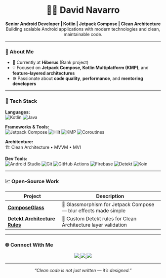<!-- HEADER -->
<h1 align="center">👨‍💻 David Navarro</h1>
<p align="center">
  <b>Senior Android Developer | Kotlin | Jetpack Compose | Clean Architecture</b><br>
  Building scalable Android applications with modern technologies and clean, maintainable code.
</p>

---

### 🚀 About Me
- 🏢 Currently at **Hiberus** (Bank project)  
- 💡 Focused on **Jetpack Compose, Kotlin Multiplatform (KMP)**, and **feature-layered architectures**  
- ⚙️ Passionate about **code quality**, **performance**, and **mentoring developers**  

---

### 🧩 Tech Stack

**Languages:**  
![Kotlin](https://img.shields.io/badge/Kotlin-7F52FF?style=for-the-badge&logo=kotlin&logoColor=white)
![Java](https://img.shields.io/badge/Java-ED8B00?style=for-the-badge&logo=openjdk&logoColor=white)

**Frameworks & Tools:**  
![Jetpack Compose](https://img.shields.io/badge/Jetpack_Compose-4285F4?style=for-the-badge&logo=jetpackcompose&logoColor=white)
![Hilt](https://img.shields.io/badge/Hilt-0052CC?style=for-the-badge&logo=dagger&logoColor=white)
![KMP](https://img.shields.io/badge/Kotlin_Multiplatform-7F52FF?style=for-the-badge&logo=kotlin&logoColor=white)
![Coroutines](https://img.shields.io/badge/Coroutines-0095D5?style=for-the-badge&logo=kotlin&logoColor=white)

**Architecture:**  
🏗️ Clean Architecture • MVVM • MVI  

**Dev Tools:**  
![Android Studio](https://img.shields.io/badge/Android_Studio-3DDC84?style=for-the-badge&logo=androidstudio&logoColor=white)
![Git](https://img.shields.io/badge/Git-F05032?style=for-the-badge&logo=git&logoColor=white)
![GitHub Actions](https://img.shields.io/badge/GitHub_Actions-2088FF?style=for-the-badge&logo=githubactions&logoColor=white)
![Firebase](https://img.shields.io/badge/Firebase-FFCA28?style=for-the-badge&logo=firebase&logoColor=black)
![Detekt](https://img.shields.io/badge/Detekt-0A0A0A?style=for-the-badge&logo=kotlin&logoColor=7F52FF)
![Koin](https://img.shields.io/badge/Koin-8E44AD?style=for-the-badge&logo=kotlin&logoColor=white)

---

### 📈 Open-Source Work

| Project | Description |
|----------|-------------|
| [**ComposeGlass**](https://github.com/Deiivid/Glassmorphism-Compose) | 💎 Glassmorphism for Jetpack Compose — blur effects made simple |
| [**Detekt Architecture Rules**](https://github.com/Deiivid/Clean_Arquitecture_Compose/tree/master/detekt-architecture-rules) | 🧠 Custom Detekt rules for Clean Architecture layer validation |

---

### 🌐 Connect With Me
<p align="center">
  <a href="https://www.linkedin.com/in/david-navarro-moreno/">
    <img src="https://img.shields.io/badge/LinkedIn-0A66C2?style=for-the-badge&logo=linkedin&logoColor=white"/>
  </a>
  <a href="https://medium.com/@davidnavarrom3">
    <img src="https://img.shields.io/badge/Medium-12100E?style=for-the-badge&logo=medium&logoColor=white"/>
  </a>
  <a href="https://github.com/Deiivid">
    <img src="https://img.shields.io/badge/GitHub-181717?style=for-the-badge&logo=github&logoColor=white"/>
  </a>
</p>

---

<p align="center">
  <i>“Clean code is not just written — it’s designed.”</i>
</p>
